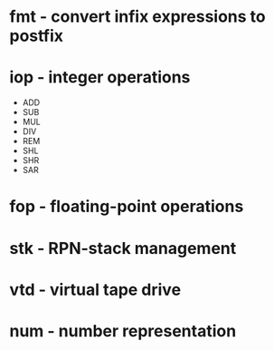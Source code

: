 # fmt   - convert infix expressions to postfix
# iop   - integer operations
  - ADD
  - SUB
  - MUL
  - DIV
  - REM
  - SHL
  - SHR
  - SAR
# fop   - floating-point operations
# stk   - RPN-stack management
# vtd   - virtual tape drive
# num   - number representation

